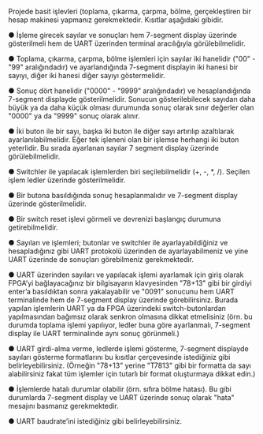Projede basit işlevleri (toplama, çıkarma, çarpma, bölme,  gerçekleştiren bir hesap makinesi yapmanız gerekmektedir. Kısıtlar aşağıdaki gibidir.

●	İşleme girecek sayılar ve sonuçları hem 7-segment display üzerinde gösterilmeli hem de UART üzerinden terminal aracılığıyla görülebilmelidir.

●	Toplama, çıkarma, çarpma, bölme işlemleri için sayılar iki hanelidir ("00" - "99" aralığındadır) ve ayarlandığında 7-segment displayin iki hanesi bir sayıyı, diğer iki hanesi diğer sayıyı göstermelidir.

●	Sonuç dört hanelidir ("0000" - "9999" aralığındadır) ve hesaplandığında 7-segment displayde gösterilmelidir. Sonucun gösterilebilecek sayıdan daha büyük ya da daha küçük olması durumunda sonuç olarak sınır değerler olan "0000" ya da "9999" sonuç olarak alınır.

●	İki buton ile bir sayı, başka iki buton ile diğer sayı artırılıp azaltılarak ayarlanılabilmelidir. Eğer tek işleneni olan bir işlemse herhangi iki buton yeterlidir. Bu sırada ayarlanan sayılar 7 segment display üzerinde görülebilmelidir.

●	Switchler ile yapılacak işlemlerden biri seçilebilmelidir (+, -, *, /). Seçilen işlem ledler üzerinde gösterilmelidir.

●	Bir butona basıldığında sonuç hesaplanmalıdır ve 7-segment display üzerinde gösterilmelidir.

●	Bir switch reset işlevi görmeli ve devrenizi başlangıç durumuna getirebilmelidir.

●	Sayıları ve işlemleri; butonlar ve switchler ile ayarlayabildiğiniz ve hesapladığınız gibi UART protokolü üzerinden de ayarlayabilmeniz ve yine UART üzerinde de sonuçları görebilmeniz gerekmektedir.
 
●	UART üzerinden sayıları ve yapılacak işlemi ayarlamak için giriş olarak FPGA’yi bağlayacağınız bir bilgisayarın klavyesinden "78+13" gibi bir girdiyi enter’a basıldıktan sonra yakalayabilir ve "0091" sonucunu hem UART terminalinde hem de 7-segment display üzerinde görebilirsiniz. Burada yapılan işlemlerin UART ya da FPGA üzerindeki switch-butonlardan yapılmasından bağımsız olarak senkron olmasına dikkat etmelisiniz (örn. bu durumda toplama işlemi yapılıyor, ledler buna göre ayarlanmalı, 7-segment display ile UART terminalinde aynı sonuç görünmeli.)

●	UART girdi-alma verme, ledlerde işlemi gösterme, 7-segment displayde sayıları gösterme formatlarını bu kısıtlar çerçevesinde istediğiniz gibi belirleyebilirsiniz. (Örneğin "78+13" yerine "T7813" gibi bir formatta da sayı alabilirsiniz fakat tüm işlemler için tutarlı bir format oluşturmaya dikkat edin.)

●	İşlemlerde hatalı durumlar olabilir (örn. sıfıra bölme hatası). Bu gibi durumlarda 7-segment display ve UART üzerinde sonuç olarak "hata" mesajını basmanız gerekmektedir.

●	UART baudrate’ini istediğiniz gibi belirleyebilirsiniz.
